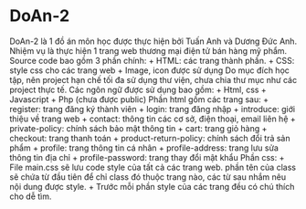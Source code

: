 # DoAn-2
DoAn-2 là 1 đồ án môn học được thực hiện bởi Tuấn Anh và Dương Đức Anh. Nhiệm vụ là thực hiện 1 trang web thương mại điện tử bán hàng mỹ phẩm.
Source code bao gồm 3 phần chính:
    + HTML: các trang thành phần.
    + CSS: style css cho các trang web
    + Image, icon được sử dụng
Do mục đích học tập, nên project hạn chế tối đa sử dụng thư viện, chưa chia thư mục như các project thực tế. Các ngôn ngữ được sử dụng bao gồm:
    + Html, css
    + Javascript
    + Php (chưa được public)
Phần html gồm các trang sau:
    + register: trang đăng ký thành viên
    + login: trang đăng nhập
    + introduce: giới thiệu về trang web
    + contact: thông tin các cơ sở, điện thoại, email liên hệ
    + private-policy: chính sách bảo mật thông tin
    + cart: trang giỏ hàng
    + checkout: trang thanh toán
    + product-return-policy: chính sách đổi trả sản phẩm
    + profile: trang thông tin cá nhân
    + profile-address: trang lưu sửa thông tin địa chỉ
    + profile-password: trang thay đổi mật khẩu
 Phần css:
    + File main.css sẽ lưu code style của tất cả các trang web. phần tên của class sẽ chứa từ đầu tiên để chỉ class đó thuộc trang nào,
        các từ sau nhắm nêu nội dung được style.
    + Trước mỗi phần style của các trang đều có chú thích cho dễ tìm.
